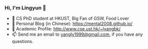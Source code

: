 ### Hi, I'm Lingyun 👋

- 🤔  CS PhD student at HKUST, Big Fan of GSW, Food Lover
- 🔭  Personal Blog (in Chinese): https://mental2008.github.io/
- 🌱  Academic Profile: http://www.cse.ust.hk/~lyangbk/
- 📫  Send me an email to yangly1999@gmail.com, if you have any questions.

<!--
**mental2008/mental2008** is a ✨ _special_ ✨ repository because its `README.md` (this file) appears on your GitHub profile.

Here are some ideas to get you started:

- 🔭 I’m currently working on ...
- 🌱 I’m currently learning ...
- 👯 I’m looking to collaborate on ...
- 🤔 I’m looking for help with ...
- 💬 Ask me about ...
- 📫 How to reach me: ...
- 😄 Pronouns: ...
- ⚡ Fun fact: ...
-->
